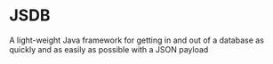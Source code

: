 JSDB
====

A light-weight Java framework for getting in and out of a database as quickly and as easily as possible with a JSON payload